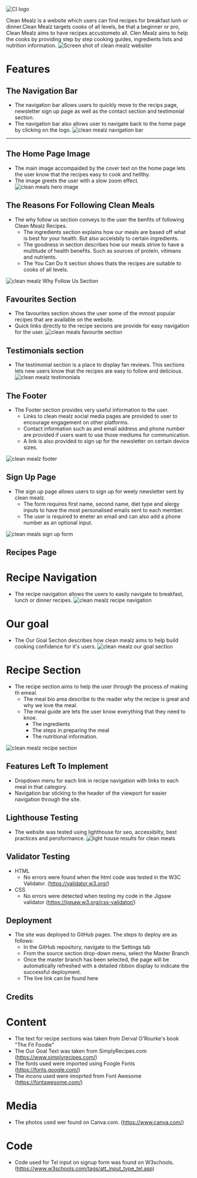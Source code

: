 ![CI logo](https://codeinstitute.s3.amazonaws.com/fullstack/ci_logo_small.png)

Clean Mealz is a website which users can find recipes for breakfast lunh or dinner.Clean Mealz targets cooks of all levels, be that a beginner or pro, Clean Mealz aims to have recipes accustometo all. Clen Mealz aims to help the cooks by providing step by step cooking guides, ingredients lists and nutrition information.
![Screen shot of clean mealz websiter](assets/images/responsive-display.png)

# Features 


## The Navigation Bar 

* The navigation bar allows users to quickly move to the recips page, newsletter sign up page as well as the contact section and testimonial section.
* The navigation bar also allows user to navigate back to the home page by clicking on the logo.
![clean mealz navigation bar](assets/images/clean-mealz-nav.png)
------
## The Home Page Image 
* The main image accompaided by the cover text on the home page lets the user know that the recipes easy to cook and hellthy.
* The image greets the user with a slow zoom effect.
![clean meals hero image](assets/images/clean-mealz-hero.png)

## The Reasons For Following Clean Meals
* The why follow us section conveys to the user the benfits of following Clean Mealz Recipes.
    * The ingredients section explains how our meals are based off what is best for your health. But also acceisbily to certain ingredients. 
    * The goodness in section describes how our meals strive to have a multitude of health benefits. Such as sources of protein, vitimans and nutrients. 
    * The You Can Do It section shows thats the recipes are suitable to cooks of all levels.
    
![clean mealz Why Follow Us Section](assets/images/why-follow-us.png)

## Favourites Section 
* The favourites section shows the user some of the mmost popular recipes that are available on the website. 
* Quick links directly to the recipe secions are provide for easy navigation for the user.
![clean meals favourite section](assets/images/our-favourites.png) 

## Testimonials section 
* The testimonial section is a place to display fan reviews. This sections lets new users know that the recipes are easy to follow and delicious.
![clean mealz testimonials](assets/images/testmonials.png)

## The Footer 
* The Footer section provides very useful information to the user. 
    * Links to clean mealz social media pages are provided to user to encourage engagement on other platforms.
    * Contact information such as and email address and phone number are provided if users want to use those mediums for communication.
    * A link is also provided to sign up for the newsletter on certain device sizes. 

![clean mealz footer](assets/images/footer.png)

## Sign Up Page 
* The sign up page allows users to sign up for weely newsletter sent by clean mealz.
    * The form requires first name, second name, diet type and alergy inputs to have the most personalised emails sent to each member. 
    * The user is required to eneter an email and can also add a phone number as an optional input. 

![clean meals sign up form](assets/images/newsletter-sign-up.png)

## Recipes Page 
# Recipe Navigation
* The recipe navigation allows the users to easily navigate to breakfast, lunch or dinner recipes.
![clean mealz recipe navigation](assets/images/recipe-nav.png)
# Our goal
* The Our Goal Section describes how clean mealz aims to help build cooking confidence for it's users.
![clean mealz our goal section](assets/images/our-goal.png)

# Recipe Section 
* The recipe section aims to help the user through the process of making th emeal.
    * The meal bio area describe to the reader why the recipe is great and why we love the meal.
    * The meal guide are lets the user know everything that they need to knoe.
        * The ingredients
        * The steps in preparing the meal
        * The nutritional information.

![clean mealz recipe section](assets/images/recipes-read.png)
## Features Left To Implement
* Dropdown menu for each link in recipe navigation with links to each meal in that category.
* Navigation bar sticking to the header of the viewport for easier navigation through the site. 
## Lighthouse Testing
* The website was tested using lighthouse for seo, accessibilty, best practices and peroformance. 
![light house results for clean meals](assets/images/Lighthouse-testing.png) 
## Validator Testing 
* HTML
    * No errors were found when the html code was tested in the W3C Validator. (https://validator.w3.org/)
* CSS 
    * No errors were detected when testing my code in the Jigsaw validator (https://jigsaw.w3.org/css-validator/)

## Deployment

* The site was deployed to GitHub pages. The steps to deploy are as follows:
    * In the GitHub repository, navigate to the Settings tab
    * From the source section drop-down menu, select the Master Branch
    * Once the master branch has been selected, the page will be automatically refreshed with a detailed ribbon display to indicate the successful deployment.
    * The live link can be found here 
## Credits 
# Content
* The text for recipe sections was taken from Derval O'Rourke's book "The Fit Foodie"
* The Our Goal Text was taken from SimplyRecipes.com (https://www.simplyrecipes.com/)
* The fonts used were imported using Foogle Fonts (https://fonts.google.com/)
* The incons used were imoprted from Font Awesome (https://fontawesome.com/)
# Media 
* The photos used wer found on Canva.com. (https://www.canva.com/)

# Code 
* Code used for Tel input on signup form was found on W3schools. (https://www.w3schools.com/tags/att_input_type_tel.asp)

